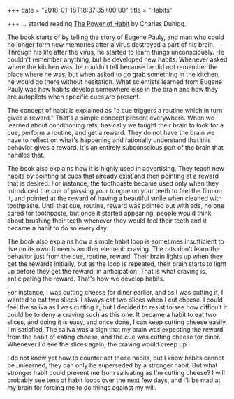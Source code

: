 +++
date = "2018-01-18T18:37:35+00:00"
title = "Habits"

+++
... started reading [The Power of Habit](https://www.amazon.com/Power-Habit-What-Life-Business/dp/081298160X) by Charles Duhigg.

The book starts of by telling the story of Eugene Pauly, and man who could no longer form new memories after a virus destroyed a part of his brain. Through his life after the virus, he started to learn things unconsciously. He couldn't remember anything, but he developed new habits. Whenever asked where the kitchen was, he couldn't tell because he did not remember the place where he was, but when asked to go grab something in the kitchen, he would go there without hesitation. What scientists learned from Eugene Pauly was how habits develop somewhere else in the brain and how they are autopilots when specific cues are present.

The concept of habit is explained as "a cue triggers a routine which in turn gives a reward." That's a simple concept present everywhere. When we learned about conditioning rats, basically we taught their brain to look for a cue, perform a routine, and get a reward. They do not have the brain we have to reflect on what's happening and rationally understand that this behavior gives a reward. It's an entirely subconscious part of the brain that handles that.

The book also explains how it is highly used in advertising. They teach new habits by pointing at cues that already exist and then pointing at a reward that is desired. For instance, the toothpaste became used only when they introduced the cue of passing your tongue on your teeth to feel the film on it, and pointed at the reward of having a beautiful smile when cleaned with toothpaste. Until that cue, routine, reward was pointed out with ads, no one cared for toothpaste, but once it started appearing, people would think about brushing their teeth whenever they would feel their teeth and it became a habit to do so every day.

The book also explains how a simple habit loop is sometimes insufficient to live on its own. It needs another element: craving. The rats don't learn the behavior just from the cue, routine, reward. Their brain lights up when they get the rewards initially, but as the loop is repeated, their brain starts to light up before they get the reward, in anticipation. That is what craving is, anticipating the reward. That's how we develop habits.

For instance, I was cutting cheese for diner earlier, and as I was cutting it, I wanted to eat two slices. I always eat two slices when I cut cheese. I could feel the saliva as I was cutting it, but I decided to resist to see how difficult it could be to deny a craving such as this one. It became a habit to eat two slices, and doing it is easy, and once done, I can keep cutting cheese easily, I'm satisfied. The saliva was a sign that my brain was expecting the reward from the habit of eating cheese, and the cue was cutting cheese for diner. Whenever I'd see the slices again, the craving would creep up.

I do not know yet how to counter act those habits, but I know habits cannot be unlearned, they can only be superseded by a stronger habit. But what stronger habit could prevent me from salivating as I'm cutting cheese? I will probably see tens of habit loops over the next few days, and I'll be mad at my brain for forcing me to do things against my will.